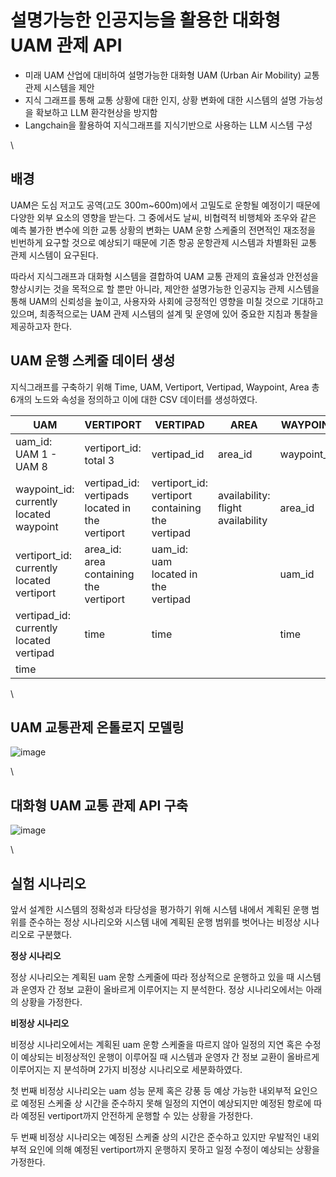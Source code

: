 설명가능한 인공지능을 활용한 대화형 UAM 관제 API
==============================================
* 미래 UAM 산업에 대비하여 설명가능한 대화형 UAM (Urban Air Mobility) 교통 관제 시스템을 제안
* 지식 그래프를 통해 교통 상황에 대한 인지, 상황 변화에 대한 시스템의 설명 가능성을 확보하고 LLM 환각현상을 방지함
* Langchain을 활용하여 지식그래프를 지식기반으로 사용하는 LLM 시스템 구성

\\

배경
-----
UAM은 도심 저고도 공역(고도 300m~600m)에서 고밀도로 운항될 예정이기 때문에 다양한 외부 요소의 영향을 받는다. 그 중에서도 날씨, 비협력적 비행체와 조우와 같은 예측 불가한 변수에 의한 교통 상황의 변화는 UAM 운항 스케줄의 전면적인 재조정을 빈번하게 요구할 것으로 예상되기 때문에 기존 항공 운항관제 시스템과 차별화된 교통 관제 시스템이 요구된다. 

따라서 지식그래프과 대화형 시스템을 결합하여 UAM 교통 관제의 효율성과 안전성을 향상시키는 것을 목적으로 할 뿐만 아니라, 제안한 설명가능한 인공지능 관제 시스템을 통해 UAM의 신뢰성을 높이고, 사용자와 사회에 긍정적인 영향을 미칠 것으로 기대하고 있으며, 최종적으로는 UAM 관제 시스템의 설계 및 운영에 있어 중요한 지침과 통찰을 제공하고자 한다.


UAM 운행 스케줄 데이터 생성
--------------------------

지식그래프를 구축하기 위해 Time, UAM, Vertiport, Vertipad, Waypoint, Area 총 6개의 노드와 속성을 정의하고 이에 대한 CSV 데이터를 생성하였다.


| **UAM**                                   | **VERTIPORT**                                   | **VERTIPAD**                                    | **AREA**                          | **WAYPOINT** | **TIME** |
|-------------------------------------------|-------------------------------------------------|-------------------------------------------------|-----------------------------------|--------------|----------|
| uam_id: UAM 1 - UAM 8                     | vertiport_id: total 3                           | vertipad_id                                     | area_id                           | waypoint_id  | time     |
| waypoint_id: currently located waypoint   | vertipad_id: vertipads located in the vertiport | vertiport_id: vertiport containing the vertipad | availability: flight availability | area_id      |          |
| vertiport_id: currently located vertiport | area_id: area containing the vertiport          | uam_id: uam located in the vertipad             |                                   | uam_id       |          |
| vertipad_id: currently located vertipad   | time                                            | time                                            |                                   | time         |          |
| time                                      |                                                 |                                                 |                                   |              |          |

\\

UAM 교통관제 온톨로지 모델링
---------------------------
![image](https://github.com/dododadadada/Neo4j-GraphQA-for-UAM/assets/98035735/cf180e99-9b22-452b-8cdb-8bedfcdf804d)

\\

대화형 UAM 교통 관제 API 구축
-----------------------------
![image](https://github.com/dododadadada/Neo4j-GraphQA-for-UAM/assets/98035735/05f782b8-e56a-4956-b343-77543f26b344)

\\

실험 시나리오
---------------
앞서 설계한 시스템의 정확성과 타당성을 평가하기 위해 시스템 내에서 계획된 운행 범위를 준수하는 정상 시나리오와 시스템 내에 계획된 운행 범위를 벗어나는 비정상 시나리오로 구분했다. 

**정상 시나리오**

정상 시나리오는 계획된 uam 운항 스케줄에 따라 정상적으로 운행하고 있을 때 시스템과 운영자 간 정보 교환이 올바르게 이루어지는 지 분석한다. 정상 시나리오에서는 아래의 상황을 가정한다.


**비정상 시나리오**

비정상 시나리오에서는 계획된 uam 운항 스케줄을 따르지 않아 일정의 지연 혹은 수정이 예상되는 비정상적인 운행이 이루어질 때 시스템과 운영자 간 정보 교환이 올바르게 이루어지는 지 분석하며 2가지 비정상 시나리오로 세분화하였다.

첫 번째 비정상 시나리오는 uam 성능 문제 혹은 강풍 등 예상 가능한 내외부적 요인으로 예정된 스케줄 상 시간을 준수하지 못해 일정의 지연이 예상되지만 예정된 항로에 따라 예정된 vertiport까지 안전하게 운행할 수 있는 상황을 가정한다.

두 번째 비정상 시나리오는 예정된 스케줄 상의 시간은 준수하고 있지만 우발적인 내외부적 요인에 의해 예정된 vertiport까지 운행하지 못하고 일정 수정이 예상되는 상황을 가정한다.
